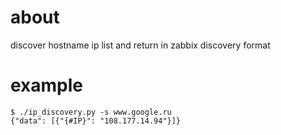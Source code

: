 # about

discover hostname ip list and return in zabbix discovery format

# example

```
$ ./ip_discovery.py -s www.google.ru
{"data": [{"{#IP}": "108.177.14.94"}]}
```
